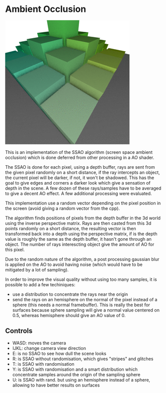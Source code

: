 # Ambient Occlusion

![screenshot1](../screenshots/ambient_occlusion.gif)

This is an implementation of the SSAO algorithm (screen space ambient occlusion) which is done deferred from other processing in a AO shader.

The SSAO is done for each pixel, using a depth buffer, rays are sent from the given pixel randomly on a short distance, if the ray intercepts
an object, the current pixel will be darker, if not, it won't be shadowed. This has the goal to give edges and corners a darker look which give
a sensation of depth in the scene. A few dozen of these rays/samples have to be averaged to give a decent AO effect. A few additional processing
were evaluated.

This implementation use a random vector depending on the pixel position in the screen (avoid giving a random vector from the cpp).

The algorithm finds positions of pixels from the depth buffer in the 3d world using the inverse perspective matrix. Rays are then casted from
this 3d points randomly on a short distance, the resulting vector is then transformed back into a depth using the perspective matrix,
if is the depth value is roughly the same as the depth buffer, it hasn't gone through an object. The number of rays interescting object
give the amount of AO for this pixel.

Due to the random nature of the algorithm, a post processing gaussian blur is applied on the AO to avoid having noise (which would have to be
mitigated by a lot of sampling).

In order to improve the visual quality without using too many samples, it is possible to add a few techiniques:

- use a distribution to concentrate the rays near the origin
- send the rays on an hemisphere on the normal of the pixel instead of a sphere (this needs a normal framebuffer). This is really the best for surfaces
because sphere sampling will give a normal value centered on 0.5, whereas hemisphere should give an AO value of 0.

## Controls

- WASD: moves the camera
- IJKL: change camera view direction
- E: is no SSAO to see how dull the scene looks
- R: is SSAO without randomisation, which gives "stripes" and glitches
- T: is SSAO with randomisation
- Y: is SSAO with randomisation and a smart distribution which concentrate samples around the origin of the sampling sphere
- U: is SSAO with rand. but using an hemisphere instead of a sphere, allowing to have better results on surfaces
